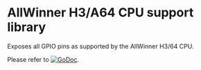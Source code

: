 # AllWinner H3/A64 CPU support library

Exposes all GPIO pins as supported by the AllWinner H3/64 CPU.

Please refer to
[![GoDoc](https://godoc.org/github.com/maruel/dlibox/go/pio/host/internal/allwinner?status.svg)](https://godoc.org/github.com/maruel/dlibox/go/pio/host/internal/allwinner).
